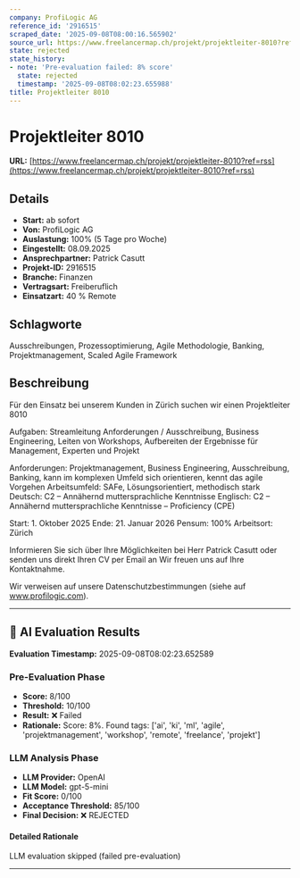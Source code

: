 ```yaml
---
company: ProfiLogic AG
reference_id: '2916515'
scraped_date: '2025-09-08T08:00:16.565902'
source_url: https://www.freelancermap.ch/projekt/projektleiter-8010?ref=rss
state: rejected
state_history:
- note: 'Pre-evaluation failed: 8% score'
  state: rejected
  timestamp: '2025-09-08T08:02:23.655988'
title: Projektleiter 8010
---
```



# Projektleiter 8010
**URL:** [https://www.freelancermap.ch/projekt/projektleiter-8010?ref=rss](https://www.freelancermap.ch/projekt/projektleiter-8010?ref=rss)
## Details
- **Start:** ab sofort
- **Von:** ProfiLogic AG
- **Auslastung:** 100% (5 Tage pro Woche)
- **Eingestellt:** 08.09.2025
- **Ansprechpartner:** Patrick Casutt
- **Projekt-ID:** 2916515
- **Branche:** Finanzen
- **Vertragsart:** Freiberuflich
- **Einsatzart:** 40
                                                % Remote

## Schlagworte
Ausschreibungen, Prozessoptimierung, Agile Methodologie, Banking, Projektmanagement, Scaled Agile Framework

## Beschreibung
Für den Einsatz bei unserem Kunden in Zürich suchen wir einen Projektleiter 8010

Aufgaben:
Streamleitung Anforderungen / Ausschreibung, Business Engineering, Leiten von Workshops, Aufbereiten der Ergebnisse für Management, Experten und Projekt

Anforderungen:
Projektmanagement, Business Engineering, Ausschreibung, Banking, kann im komplexen Umfeld sich orientieren, kennt das agile Vorgehen Arbeitsumfeld: SAFe, Lösungsorientiert, methodisch stark
Deutsch: C2 – Annähernd muttersprachliche Kenntnisse
Englisch: C2 – Annähernd muttersprachliche Kenntnisse – Proficiency (CPE)

Start: 1. Oktober 2025
Ende: 21. Januar 2026
Pensum: 100%
Arbeitsort: Zürich

Informieren Sie sich über Ihre Möglichkeiten bei Herr Patrick Casutt oder senden uns direkt Ihren CV per Email an Wir freuen uns auf Ihre Kontaktnahme.

Wir verweisen auf unsere Datenschutzbestimmungen (siehe auf www.profilogic.com).

---

## 🤖 AI Evaluation Results

**Evaluation Timestamp:** 2025-09-08T08:02:23.652589

### Pre-Evaluation Phase
- **Score:** 8/100
- **Threshold:** 10/100
- **Result:** ❌ Failed
- **Rationale:** Score: 8%. Found tags: ['ai', 'ki', 'ml', 'agile', 'projektmanagement', 'workshop', 'remote', 'freelance', 'projekt']

### LLM Analysis Phase
- **LLM Provider:** OpenAI
- **LLM Model:** gpt-5-mini
- **Fit Score:** 0/100
- **Acceptance Threshold:** 85/100
- **Final Decision:** ❌ REJECTED

#### Detailed Rationale
LLM evaluation skipped (failed pre-evaluation)

---
